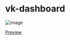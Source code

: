 # vk-dashboard


![image](https://user-images.githubusercontent.com/96378382/154850710-ba0a9557-9cd0-45e6-a17d-672080902f6d.png)

[Preview]()
